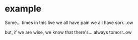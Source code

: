 # example

Some... times in this live
we all have pain
we all have sorr...ow

but, if we are wise,
we know that there's...
always tomorr..ow

